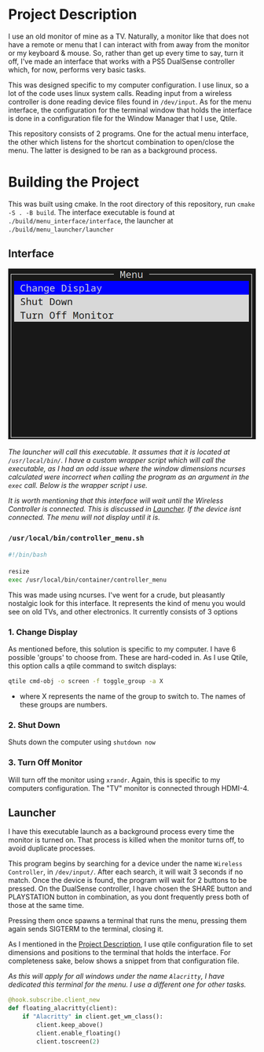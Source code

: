 # Project Description

I use an old monitor of mine as a TV. Naturally, a monitor like that does not have a remote or menu that I can interact with from away from the monitor or my keyboard & mouse. So, rather than get up every time to say, turn it off, I've made an interface that works with a PS5 DualSense controller which, for now, performs very basic tasks.

This was designed specific to my computer configuration. I use linux, so a lot of the code uses linux system calls. Reading input from a wireless controller is done reading device files found in `/dev/input`. As for the menu interface, the configuration for the terminal window that holds the interface is done in a configuration file for the Window Manager that I use, Qtile.

This repository consists of 2 programs. One for the actual menu interface, the other which listens for the shortcut combination to open/close the menu. The latter is designed to be ran as a background process.

# Building the Project

This was built using cmake. In the root directory of this repository, run `cmake -S . -B build`. The interface executable is found at `./build/menu_interface/interface`, the launcher at `./build/menu_launcher/launcher`

## Interface

![Interface](public/interface.png)

*The launcher will call this executable. It assumes that it is located at `/usr/local/bin/`. I have a custom wrapper script which will call the executable, as I had an odd issue where the window dimensions ncurses calculated were incorrect when calling the program as an argument in the `exec` call. Below is the wrapper script i use.*

*It is worth mentioning that this interface will wait until the Wireless Controller is connected. This is discussed in [Launcher](#launcher). If the device isnt connected. The menu will not display until it is.*

### `/usr/local/bin/controller_menu.sh`
```bash
#!/bin/bash

resize
exec /usr/local/bin/container/controller_menu
```

This was made using ncurses. I've went for a crude, but pleasantly nostalgic look for this interface. It represents the kind of menu you would see on old TVs, and other electronics. It currently consists of 3 options

### 1. Change Display

As mentioned before, this solution is specific to my computer. I have 6 possible 'groups' to choose from. These are hard-coded in. As I use Qtile, this option calls a qtile command to switch displays:
```bash
qtile cmd-obj -o screen -f toggle_group -a X
```
- where X represents the name of the group to switch to. The names of these groups are numbers.

### 2. Shut Down

Shuts down the computer using `shutdown now`

### 3. Turn Off Monitor

Will turn off the monitor using `xrandr`. Again, this is specific to my computers configuration. The "TV" monitor is connected through HDMI-4.

## Launcher

I have this executable launch as a background process every time the monitor is turned on. That process is killed when the monitor turns off, to avoid duplicate processes.

This program begins by searching for a device under the name `Wireless Controller`, in `/dev/input/`. After each search, it will wait 3 seconds if no match. Once the device is found, the program will wait for 2 buttons to be pressed. On the DualSense controller, I have chosen the SHARE button and PLAYSTATION button in combination, as you dont frequently press both of those at the same time.

Pressing them once spawns a terminal that runs the menu, pressing them again sends SIGTERM to the terminal, closing it.

As I mentioned in the [Project Description](#project-description), I use qtile configuration file to set dimensions and positions to the terminal that holds the interface. For completeness sake, below shows a snippet from that configuration file.

*As this will apply for all windows under the name `Alacritty`, I have dedicated this terminal for the menu. I use a different one for other tasks.*

```python
@hook.subscribe.client_new
def floating_alacritty(client):
	if "Alacritty" in client.get_wm_class():
		client.keep_above()
		client.enable_floating()
		client.toscreen(2)
```
